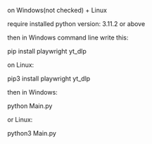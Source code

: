 on Windows(not checked) + Linux

require installed python version: 3.11.2 or above


then in Windows command line write this:

pip install playwright yt_dlp

on Linux:

pip3 install playwright yt_dlp


then in Windows:

python Main.py

or Linux:

python3 Main.py
